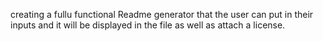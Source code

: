 creating a fullu functional Readme generator that the user can put in their inputs and it will be displayed in the file as well as attach a license.